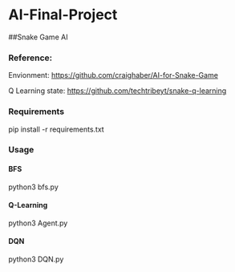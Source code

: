 # AI-Final-Project
##Snake Game AI

### Reference:
Envionment: https://github.com/craighaber/AI-for-Snake-Game

Q Learning state: https://github.com/techtribeyt/snake-q-learning

### Requirements

pip install -r requirements.txt

### Usage

#### BFS

python3 bfs.py

#### Q-Learning

python3 Agent.py

#### DQN

python3 DQN.py



